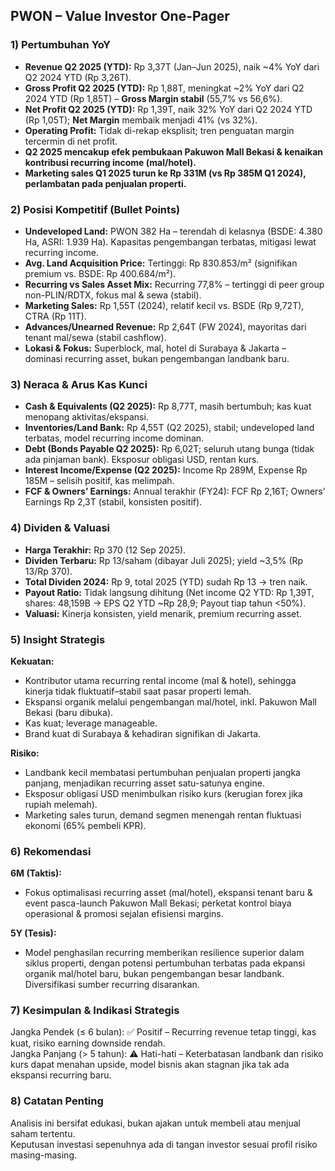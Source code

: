 ## PWON – Value Investor One-Pager

### 1) Pertumbuhan YoY
- **Revenue Q2 2025 (YTD):** Rp 3,37T (Jan–Jun 2025), naik ~4% YoY dari Q2 2024 YTD (Rp 3,26T).
- **Gross Profit Q2 2025 (YTD):** Rp 1,88T, meningkat ~2% YoY dari Q2 2024 YTD (Rp 1,85T) – **Gross Margin stabil** (55,7% vs 56,6%).
- **Net Profit Q2 2025 (YTD):** Rp 1,39T, naik 32% YoY dari Q2 2024 YTD (Rp 1,05T); **Net Margin** membaik menjadi 41% (vs 32%).
- **Operating Profit:** Tidak di-rekap eksplisit; tren penguatan margin tercermin di net profit.
- **Q2 2025 mencakup efek pembukaan Pakuwon Mall Bekasi & kenaikan kontribusi recurring income (mal/hotel).**
- **Marketing sales Q1 2025 turun ke Rp 331M (vs Rp 385M Q1 2024), perlambatan pada penjualan properti.**

### 2) Posisi Kompetitif (Bullet Points)
- **Undeveloped Land:** PWON 382 Ha – terendah di kelasnya (BSDE: 4.380 Ha, ASRI: 1.939 Ha). Kapasitas pengembangan terbatas, mitigasi lewat recurring income.
- **Avg. Land Acquisition Price:** Tertinggi: Rp 830.853/m² (signifikan premium vs. BSDE: Rp 400.684/m²).
- **Recurring vs Sales Asset Mix:** Recurring 77,8% – tertinggi di peer group non-PLIN/RDTX, fokus mal & sewa (stabil).
- **Marketing Sales:** Rp 1,55T (2024), relatif kecil vs. BSDE (Rp 9,72T), CTRA (Rp 11T).
- **Advances/Unearned Revenue:** Rp 2,64T (FW 2024), mayoritas dari tenant mal/sewa (stabil cashflow).
- **Lokasi & Fokus:** Superblock, mal, hotel di Surabaya & Jakarta – dominasi recurring asset, bukan pengembangan landbank baru.

### 3) Neraca & Arus Kas Kunci
- **Cash & Equivalents (Q2 2025):** Rp 8,77T, masih bertumbuh; kas kuat menopang aktivitas/ekspansi.
- **Inventories/Land Bank:** Rp 4,55T (Q2 2025), stabil; undeveloped land terbatas, model recurring income dominan.
- **Debt (Bonds Payable Q2 2025):** Rp 6,02T; seluruh utang bunga (tidak ada pinjaman bank). Eksposur obligasi USD, rentan kurs.
- **Interest Income/Expense (Q2 2025):** Income Rp 289M, Expense Rp 185M – selisih positif, kas melimpah.
- **FCF & Owners’ Earnings:** Annual terakhir (FY24): FCF Rp 2,16T; Owners’ Earnings Rp 2,3T (stabil, konsisten positif).

### 4) Dividen & Valuasi
- **Harga Terakhir:** Rp 370 (12 Sep 2025).
- **Dividen Terbaru:** Rp 13/saham (dibayar Juli 2025); yield ~3,5% (Rp 13/Rp 370).
- **Total Dividen 2024:** Rp 9, total 2025 (YTD) sudah Rp 13 -> tren naik.
- **Payout Ratio:** Tidak langsung dihitung (Net income Q2 YTD: Rp 1,39T, shares: 48,159B → EPS Q2 YTD ~Rp 28,9; Payout tiap tahun <50%).
- **Valuasi:** Kinerja konsisten, yield menarik, premium recurring asset.

### 5) Insight Strategis
**Kekuatan:**  
- Kontributor utama recurring rental income (mal & hotel), sehingga kinerja tidak fluktuatif–stabil saat pasar properti lemah.
- Ekspansi organik melalui pengembangan mal/hotel, inkl. Pakuwon Mall Bekasi (baru dibuka).
- Kas kuat; leverage manageable.
- Brand kuat di Surabaya & kehadiran signifikan di Jakarta.

**Risiko:**  
- Landbank kecil membatasi pertumbuhan penjualan properti jangka panjang, menjadikan recurring asset satu-satunya engine.
- Eksposur obligasi USD menimbulkan risiko kurs (kerugian forex jika rupiah melemah).
- Marketing sales turun, demand segmen menengah rentan fluktuasi ekonomi (65% pembeli KPR).

### 6) Rekomendasi
**6M (Taktis):**  
- Fokus optimalisasi recurring asset (mal/hotel), ekspansi tenant baru & event pasca-launch Pakuwon Mall Bekasi; perketat kontrol biaya operasional & promosi sejalan efisiensi margins.

**5Y (Tesis):**  
- Model penghasilan recurring memberikan resilience superior dalam siklus properti, dengan potensi pertumbuhan terbatas pada ekpansi organik mal/hotel baru, bukan pengembangan besar landbank. Diversifikasi sumber recurring disarankan.

### 7) Kesimpulan & Indikasi Strategis
Jangka Pendek (≤ 6 bulan): ✅ Positif – Recurring revenue tetap tinggi, kas kuat, risiko earning downside rendah.  
Jangka Panjang (> 5 tahun): ⚠️ Hati-hati – Keterbatasan landbank dan risiko kurs dapat menahan upside, model bisnis akan stagnan jika tak ada ekspansi recurring baru.

### 8) Catatan Penting
Analisis ini bersifat edukasi, bukan ajakan untuk membeli atau menjual saham tertentu.  
Keputusan investasi sepenuhnya ada di tangan investor sesuai profil risiko masing-masing.
